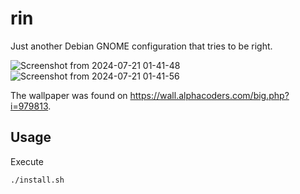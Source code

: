 # rin
Just another Debian GNOME configuration that tries to be right.

![Screenshot from 2024-07-21 01-41-48](https://github.com/user-attachments/assets/bf01ccb3-5b45-4829-ba3f-59f0383bfa39)
![Screenshot from 2024-07-21 01-41-56](https://github.com/user-attachments/assets/01d552da-3060-4cbe-8bc6-0e7195d8d6ae)

The wallpaper was found on https://wall.alphacoders.com/big.php?i=979813.

## Usage
Execute
```bash
./install.sh
```
